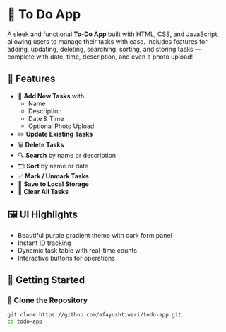 <!-- // Adding all points that we have considered for building the todo app

1.Add feature
a)button click?
when i click on a button it must call some function, and this function contains the add logic

Button-source
Click-event
Action-function(){}

2.When Add functions calls, it does the following
2.1
a) read the fields
b)validate the fields, if the validation is correct so it will store the value
Id, name, desc, photo;, date, time- so it means it is an object
Object=record
I need multiple records(task) so it means array of objects

2.2 Now print the record(object). eg for in loop dynamically tr and td build

2.3 Show the totals, array length -->
# 📝 To Do App

A sleek and functional **To-Do App** built with HTML, CSS, and JavaScript, allowing users to manage their tasks with ease. Includes features for adding, updating, deleting, searching, sorting, and storing tasks — complete with date, time, description, and even a photo upload!

## 🌟 Features

- 📌 **Add New Tasks** with:
  - Name
  - Description
  - Date & Time
  - Optional Photo Upload
- ✏️ **Update Existing Tasks**
- 🗑️ **Delete Tasks**
- 🔍 **Search** by name or description
- 🗂️ **Sort** by name or date
- ✅ **Mark / Unmark Tasks**
- 💾 **Save to Local Storage**
- 🧹 **Clear All Tasks**

## 🖼️ UI Highlights

- Beautiful purple gradient theme with dark form panel
- Instant ID tracking
- Dynamic task table with real-time counts
- Interactive buttons for operations

## 🚀 Getting Started

### 📁 Clone the Repository

```bash
git clone https://github.com/afayushtiwari/todo-app.git
cd todo-app
